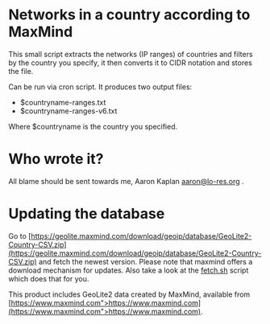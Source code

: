 

# Networks in a country according to MaxMind

This small script extracts the  networks (IP ranges) of countries and filters
by the country you specify, it then converts it to CIDR notation and stores the file.

Can be run via cron script. It produces two output files:

  * $countryname-ranges.txt
  * $countryname-ranges-v6.txt
  
  Where $countryname is the country you specified.


# Who wrote it?
All blame should be sent towards me, Aaron Kaplan <aaron@lo-res.org> . 

# Updating the database
Go to [https://geolite.maxmind.com/download/geoip/database/GeoLite2-Country-CSV.zip](https://geolite.maxmind.com/download/geoip/database/GeoLite2-Country-CSV.zip) and fetch the newest version.
Please note that maxmind offers a download mechanism for updates. 
Also take a look at the [fetch.sh](fetch.sh) script which does that for you.


This product includes GeoLite2 data created by MaxMind, available from
[https://www.maxmind.com">https://www.maxmind.com](https://www.maxmind.com">https://www.maxmind.com).



